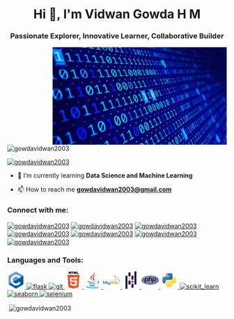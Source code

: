 <h1 align="center">Hi 👋, I'm Vidwan Gowda H M</h1>
<h3 align="center">Passionate Explorer, Innovative Learner, Collaborative Builder</h3>
<img align="right" alt="Coading" width=400 src="Coding GIF - Coding - Discover & Share GIFs.gif">


<p align="left"> <img src="https://komarev.com/ghpvc/?username=gowdavidwan2003&label=Profile%20views&color=0e75b6&style=flat" alt="gowdavidwan2003" /> </p>

<p align="left"> <a href="https://github.com/ryo-ma/github-profile-trophy"><img src="https://github-profile-trophy.vercel.app/?username=gowdavidwan2003" alt="gowdavidwan2003" /></a> </p>

- 🌱 I’m currently learning **Data Science and Machine Learning**

- 📫 How to reach me **gowdavidwan2003@gmail.com**

<h3 align="left">Connect with me:</h3>
<p align="left">
<a href="https://linkedin.com/in/gowdavidwan2003" target="blank"><img align="center" src="https://raw.githubusercontent.com/rahuldkjain/github-profile-readme-generator/master/src/images/icons/Social/linked-in-alt.svg" alt="gowdavidwan2003" height="30" width="40" /></a>
<a href="https://kaggle.com/gowdavidwan2003" target="blank"><img align="center" src="https://raw.githubusercontent.com/rahuldkjain/github-profile-readme-generator/master/src/images/icons/Social/kaggle.svg" alt="gowdavidwan2003" height="30" width="40" /></a>
<a href="https://instagram.com/gowdavidwan2003" target="blank"><img align="center" src="https://raw.githubusercontent.com/rahuldkjain/github-profile-readme-generator/master/src/images/icons/Social/instagram.svg" alt="gowdavidwan2003" height="30" width="40" /></a>
<a href="https://www.codechef.com/users/gowdavidwan2003" target="blank"><img align="center" src="https://cdn.jsdelivr.net/npm/simple-icons@3.1.0/icons/codechef.svg" alt="gowdavidwan2003" height="30" width="40" /></a>
<a href="https://www.hackerrank.com/gowdavidwan2003" target="blank"><img align="center" src="https://raw.githubusercontent.com/rahuldkjain/github-profile-readme-generator/master/src/images/icons/Social/hackerrank.svg" alt="gowdavidwan2003" height="30" width="40" /></a>
<a href="https://codeforces.com/profile/gowdavidwan2003" target="blank"><img align="center" src="https://raw.githubusercontent.com/rahuldkjain/github-profile-readme-generator/master/src/images/icons/Social/codeforces.svg" alt="gowdavidwan2003" height="30" width="40" /></a>
<a href="https://www.leetcode.com/gowdavidwan2003" target="blank"><img align="center" src="https://raw.githubusercontent.com/rahuldkjain/github-profile-readme-generator/master/src/images/icons/Social/leet-code.svg" alt="gowdavidwan2003" height="30" width="40" /></a>
</p>

<h3 align="left">Languages and Tools:</h3>
<p align="left"> <a href="https://www.cprogramming.com/" target="_blank" rel="noreferrer"> <img src="https://raw.githubusercontent.com/devicons/devicon/master/icons/c/c-original.svg" alt="c" width="40" height="40"/> </a> <a href="https://flask.palletsprojects.com/" target="_blank" rel="noreferrer"> <img src="https://www.vectorlogo.zone/logos/pocoo_flask/pocoo_flask-icon.svg" alt="flask" width="40" height="40"/> </a> <a href="https://git-scm.com/" target="_blank" rel="noreferrer"> <img src="https://www.vectorlogo.zone/logos/git-scm/git-scm-icon.svg" alt="git" width="40" height="40"/> </a> <a href="https://www.w3.org/html/" target="_blank" rel="noreferrer"> <img src="https://raw.githubusercontent.com/devicons/devicon/master/icons/html5/html5-original-wordmark.svg" alt="html5" width="40" height="40"/> </a> <a href="https://www.java.com" target="_blank" rel="noreferrer"> <img src="https://raw.githubusercontent.com/devicons/devicon/master/icons/java/java-original.svg" alt="java" width="40" height="40"/> </a> <a href="https://www.mysql.com/" target="_blank" rel="noreferrer"> <img src="https://raw.githubusercontent.com/devicons/devicon/master/icons/mysql/mysql-original-wordmark.svg" alt="mysql" width="40" height="40"/> </a> <a href="https://pandas.pydata.org/" target="_blank" rel="noreferrer"> <img src="https://raw.githubusercontent.com/devicons/devicon/2ae2a900d2f041da66e950e4d48052658d850630/icons/pandas/pandas-original.svg" alt="pandas" width="40" height="40"/> </a> <a href="https://www.php.net" target="_blank" rel="noreferrer"> <img src="https://raw.githubusercontent.com/devicons/devicon/master/icons/php/php-original.svg" alt="php" width="40" height="40"/> </a> <a href="https://www.python.org" target="_blank" rel="noreferrer"> <img src="https://raw.githubusercontent.com/devicons/devicon/master/icons/python/python-original.svg" alt="python" width="40" height="40"/> </a> <a href="https://scikit-learn.org/" target="_blank" rel="noreferrer"> <img src="https://upload.wikimedia.org/wikipedia/commons/0/05/Scikit_learn_logo_small.svg" alt="scikit_learn" width="40" height="40"/> </a> <a href="https://seaborn.pydata.org/" target="_blank" rel="noreferrer"> <img src="https://seaborn.pydata.org/_images/logo-mark-lightbg.svg" alt="seaborn" width="40" height="40"/> </a> <a href="https://www.selenium.dev" target="_blank" rel="noreferrer"> <img src="https://raw.githubusercontent.com/detain/svg-logos/780f25886640cef088af994181646db2f6b1a3f8/svg/selenium-logo.svg" alt="selenium" width="40" height="40"/> </a> </p>

<p>&nbsp;<img align="center" src="https://github-readme-stats.vercel.app/api?username=gowdavidwan2003&show_icons=true&locale=en" alt="gowdavidwan2003" /></p>

